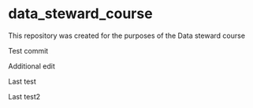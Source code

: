 # data_steward_course
This repository was created for the purposes of the Data steward course

Test commit

Additional edit

Last test

Last test2
